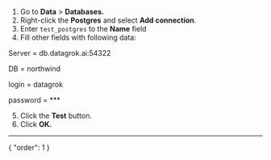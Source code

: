 1. Go to **Data** > **Databases.**
2. Right-click the **Postgres** and select **Add connection**.
3. Enter `test_postgres` to the **Name** field
4. Fill other fields with following data:

Server = db.datagrok.ai:54322

DB = northwind

login = datagrok

password = ***

5. Click the **Test** button.
6. Click **OK.**
---
{
  "order": 1
}